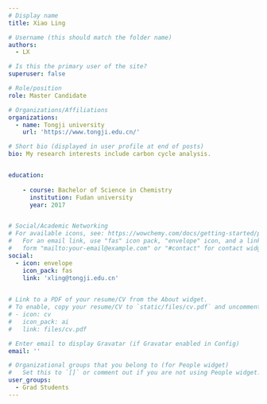 ```yaml
---
# Display name
title: Xiao Ling

# Username (this should match the folder name)
authors:
  - LX

# Is this the primary user of the site?
superuser: false

# Role/position
role: Master Candidate

# Organizations/Affiliations
organizations:
  - name: Tongji university
    url: 'https://www.tongji.edu.cn/'

# Short bio (displayed in user profile at end of posts)
bio: My research interests include carbon cycle analysis.


education:
 
    - course: Bachelor of Science in Chemistry
      institution: Fudan university
      year: 2017


# Social/Academic Networking
# For available icons, see: https://wowchemy.com/docs/getting-started/page-builder/#icons
#   For an email link, use "fas" icon pack, "envelope" icon, and a link in the
#   form "mailto:your-email@example.com" or "#contact" for contact widget.
social:
  - icon: envelope
    icon_pack: fas
    link: 'xling@tongji.edu.cn'

    
# Link to a PDF of your resume/CV from the About widget.
# To enable, copy your resume/CV to `static/files/cv.pdf` and uncomment the lines below.
# - icon: cv
#   icon_pack: ai
#   link: files/cv.pdf

# Enter email to display Gravatar (if Gravatar enabled in Config)
email: ''

# Organizational groups that you belong to (for People widget)
#   Set this to `[]` or comment out if you are not using People widget.
user_groups:
  - Grad Students
---
```


